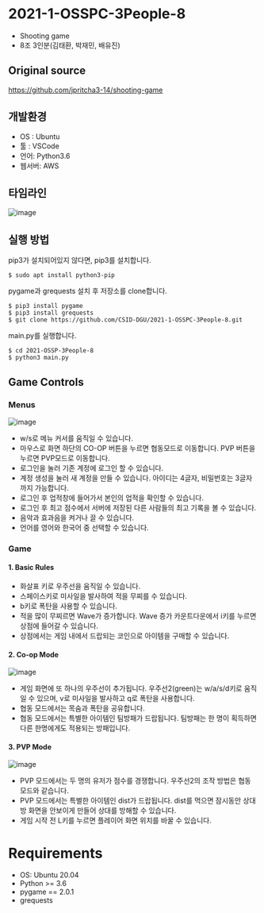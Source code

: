 # 2021-1-OSSPC-3People-8
- Shooting game
- 8조 3인분(김태환, 박재민, 배유진)

## Original source
https://github.com/jpritcha3-14/shooting-game

## 개발환경
 - OS : Ubuntu  
 - 툴 : VSCode  
 - 언어: Python3.6  
 - 웹서버: AWS

## 타임라인
![image](https://user-images.githubusercontent.com/65498159/121224377-74483800-c8c3-11eb-9f9a-b21bff99597e.png)

## 실행 방법
pip3가 설치되어있지 않다면, pip3를 설치합니다. 
```
$ sudo apt install python3-pip
```
pygame과 grequests 설치 후 저장소를 clone합니다. 
```
$ pip3 install pygame
$ pip3 install grequests 
$ git clone https://github.com/CSID-DGU/2021-1-OSSPC-3People-8.git
```
main.py를 실행합니다.
```
$ cd 2021-OSSP-3People-8
$ python3 main.py
```

## Game Controls
### Menus
![image](https://user-images.githubusercontent.com/65498159/121228285-875d0700-c8c7-11eb-802c-e5fe83f12206.png)
 - w/s로 메뉴 커서를 움직일 수 있습니다.
 - 마우스로 화면 하단의 CO-OP 버튼을 누르면 협동모드로 이동합니다. PVP 버튼을 누르면 PVP모드로 이동합니다.
 - 로그인을 눌러 기존 계정에 로그인 할 수 있습니다.
 - 계정 생성을 눌러 새 계정을 만들 수 있습니다. 아이디는 4글자, 비밀번호는 3글자 까지 가능합니다.
 - 로그인 후 업적창에 들어가서 본인의 업적을 확인할 수 있습니다.
 - 로그인 후 최고 점수에서 서버에 저장된 다른 사람들의 최고 기록을 볼 수 있습니다.
 - 음악과 효과음을 켜거나 끌 수 있습니다.
 - 언어를 영어와 한국어 중 선택할 수 있습니다.

### Game
#### 1. Basic Rules
 - 화살표 키로 우주선을 움직일 수 있습니다.
 - 스페이스키로 미사일을 발사하여 적을 무찌를 수 있습니다.
 - b키로 폭탄을 사용할 수 있습니다.
 - 적을 많이 무찌르면 Wave가 증가합니다. Wave 증가 카운트다운에서 i키를 누르면 상점에 들어갈 수 있습니다.
 - 상점에서는 게임 내에서 드랍되는 코인으로 아이템을 구매할 수 있습니다.

#### 2. Co-op Mode
![image](https://user-images.githubusercontent.com/65498159/121228737-1538f200-c8c8-11eb-9657-17fa2d0c01a9.png)
 - 게임 화면에 또 하나의 우주선이 추가됩니다. 우주선2(green)는 w/a/s/d키로 움직일 수 있으며, v로 미사일을 발사하고 q로 폭탄을 사용합니다.
 - 협동 모드에서는 목숨과 폭탄을 공유합니다.
 - 협동 모드에서는 특별한 아이템인 팀방패가 드랍됩니다. 팀방패는 한 명이 획득하면 다른 한명에게도 적용되는 방패입니다.

#### 3. PVP Mode
![image](https://user-images.githubusercontent.com/65498159/121228796-271a9500-c8c8-11eb-9896-618c241ec8fa.png)
 - PVP 모드에서는 두 명의 유저가 점수를 경쟁합니다. 우주선2의 조작 방법은 협동 모드와 같습니다.
 - PVP 모드에서는 특별한 아이템인 dist가 드랍됩니다. dist를 먹으면 잠시동안 상대방 화면을 안보이게 만들어 상대를 방해할 수 있습니다.
 - 게임 시작 전 L키를 누르면 플레이어 화면 위치를 바꿀 수 있습니다.

# Requirements
 - OS: Ubuntu 20.04
 - Python >= 3.6
 - pygame == 2.0.1 
 - grequests
